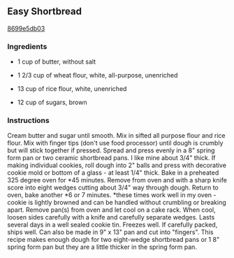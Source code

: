 ## Easy Shortbread

[8699e5db03](http://www.food.com/recipe/easy-shortbread-340409)

### Ingredients

 - 1 cup of butter, without salt

 - 1 2/3 cup of wheat flour, white, all-purpose, unenriched

 - 13 cup of rice flour, white, unenriched

 - 12 cup of sugars, brown

### Instructions

Cream butter and sugar until smooth. Mix in sifted all purpose flour and rice flour. Mix with finger tips (don't use food processor) until dough is crumbly but will stick together if pressed. Spread and press evenly in a 8" spring form pan or two ceramic shortbread pans. I like mine about 3/4" thick. If making individual cookies, roll dough into 2" balls and press with decorative cookie mold or bottom of a glass - at least 1/4" thick. Bake in a preheated 325 degree oven for *45 minutes. Remove from oven and with a sharp knife score into eight wedges cutting about 3/4" way through dough. Return to oven, bake another *6 or 7 minutes. *these times work well in my oven - cookie is lightly browned and can be handled without crumbling or breaking apart. Remove pan(s) from oven and let cool on a cake rack. When cool, loosen sides carefully with a knife and carefully separate wedges. Lasts several days in a well sealed cookie tin. Freezes well. If carefully packed, ships well. Can also be made in 9" x 13" pan and cut into "fingers". This recipe makes enough dough for two eight-wedge shortbread pans or 1 8" spring form pan but they are a little thicker in the spring form pan.